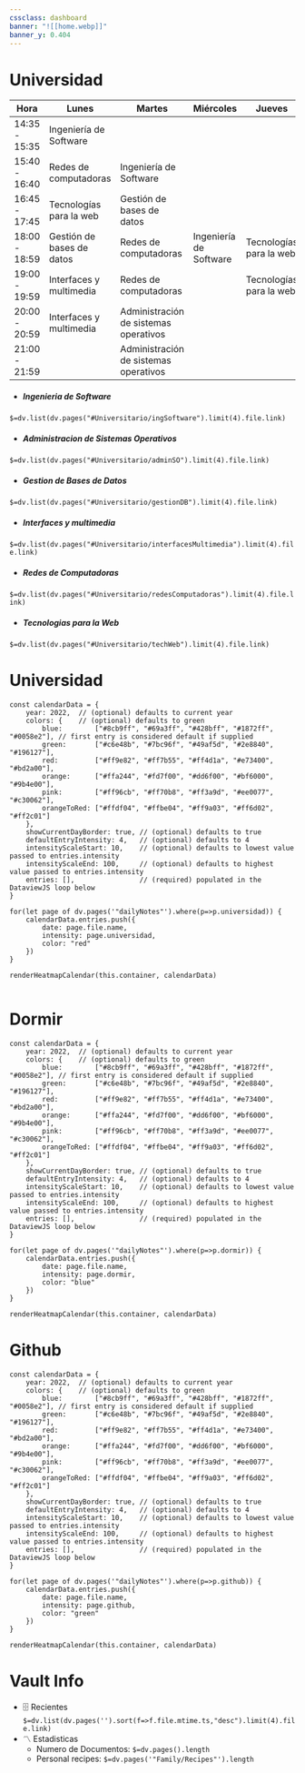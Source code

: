 ```yaml
---
cssclass: dashboard
banner: "![[home.webp]]"
banner_y: 0.404
---
```


# Universidad

| Hora          | Lunes                     | Martes                                | Miércoles              | Jueves                  |
| ------------- | ------------------------- | ------------------------------------- | ---------------------- | ----------------------- |
| 14:35 - 15:35 | Ingeniería de Software   |                                       |                        |                         |
| 15:40 - 16:40 | Redes de computadoras     | Ingeniería de Software                |                        |                         |
| 16:45 - 17:45 | Tecnologías para la web   | Gestión de bases de datos             |                        |                         |
| 18:00 - 18:59 | Gestión de bases de datos | Redes de computadoras                 | Ingeniería de Software | Tecnologías para la web |
| 19:00 - 19:59 | Interfaces y multimedia   | Redes de computadoras                 |                        | Tecnologías para la web |
| 20:00 - 20:59 | Interfaces y multimedia   | Administración de sistemas operativos |                        |                         |
| 21:00 - 21:59 |                           | Administración de sistemas operativos |                        |                         |
- ##### Ingenieria de Software
`$=dv.list(dv.pages("#Universitario/ingSoftware").limit(4).file.link)`
- ##### Administracion de Sistemas Operativos
`$=dv.list(dv.pages("#Universitario/adminSO").limit(4).file.link)`
- ##### Gestion de Bases de Datos
`$=dv.list(dv.pages("#Universitario/gestionDB").limit(4).file.link)`
- ##### Interfaces y multimedia 
`$=dv.list(dv.pages("#Universitario/interfacesMultimedia").limit(4).file.link)`
- ##### Redes de Computadoras
`$=dv.list(dv.pages("#Universitario/redesComputadoras").limit(4).file.link)`
- ##### Tecnologias para la Web
`$=dv.list(dv.pages("#Universitario/techWeb").limit(4).file.link)`
# Universidad
```dataviewjs
const calendarData = {
    year: 2022,  // (optional) defaults to current year
    colors: {    // (optional) defaults to green
        blue:        ["#8cb9ff", "#69a3ff", "#428bff", "#1872ff", "#0058e2"], // first entry is considered default if supplied
        green:       ["#c6e48b", "#7bc96f", "#49af5d", "#2e8840", "#196127"],
        red:         ["#ff9e82", "#ff7b55", "#ff4d1a", "#e73400", "#bd2a00"],
        orange:      ["#ffa244", "#fd7f00", "#dd6f00", "#bf6000", "#9b4e00"],
        pink:        ["#ff96cb", "#ff70b8", "#ff3a9d", "#ee0077", "#c30062"],
        orangeToRed: ["#ffdf04", "#ffbe04", "#ff9a03", "#ff6d02", "#ff2c01"]
    },
    showCurrentDayBorder: true, // (optional) defaults to true
    defaultEntryIntensity: 4,   // (optional) defaults to 4
    intensityScaleStart: 10,    // (optional) defaults to lowest value passed to entries.intensity
    intensityScaleEnd: 100,     // (optional) defaults to highest value passed to entries.intensity
    entries: [],                // (required) populated in the DataviewJS loop below
}

for(let page of dv.pages('"dailyNotes"').where(p=>p.universidad)) {
	calendarData.entries.push({
		date: page.file.name,
		intensity: page.universidad,
		color: "red"
	})
}

renderHeatmapCalendar(this.container, calendarData)
```
```dataviewjs

```
# Dormir
```dataviewjs
const calendarData = {
    year: 2022,  // (optional) defaults to current year
    colors: {    // (optional) defaults to green
        blue:        ["#8cb9ff", "#69a3ff", "#428bff", "#1872ff", "#0058e2"], // first entry is considered default if supplied
        green:       ["#c6e48b", "#7bc96f", "#49af5d", "#2e8840", "#196127"],
        red:         ["#ff9e82", "#ff7b55", "#ff4d1a", "#e73400", "#bd2a00"],
        orange:      ["#ffa244", "#fd7f00", "#dd6f00", "#bf6000", "#9b4e00"],
        pink:        ["#ff96cb", "#ff70b8", "#ff3a9d", "#ee0077", "#c30062"],
        orangeToRed: ["#ffdf04", "#ffbe04", "#ff9a03", "#ff6d02", "#ff2c01"]
    },
    showCurrentDayBorder: true, // (optional) defaults to true
    defaultEntryIntensity: 4,   // (optional) defaults to 4
    intensityScaleStart: 10,    // (optional) defaults to lowest value passed to entries.intensity
    intensityScaleEnd: 100,     // (optional) defaults to highest value passed to entries.intensity
    entries: [],                // (required) populated in the DataviewJS loop below
}

for(let page of dv.pages('"dailyNotes"').where(p=>p.dormir)) {
	calendarData.entries.push({
		date: page.file.name,
		intensity: page.dormir,
		color: "blue"
	})
}

renderHeatmapCalendar(this.container, calendarData)
```
# Github
```dataviewjs
const calendarData = {
    year: 2022,  // (optional) defaults to current year
    colors: {    // (optional) defaults to green
        blue:        ["#8cb9ff", "#69a3ff", "#428bff", "#1872ff", "#0058e2"], // first entry is considered default if supplied
        green:       ["#c6e48b", "#7bc96f", "#49af5d", "#2e8840", "#196127"],
        red:         ["#ff9e82", "#ff7b55", "#ff4d1a", "#e73400", "#bd2a00"],
        orange:      ["#ffa244", "#fd7f00", "#dd6f00", "#bf6000", "#9b4e00"],
        pink:        ["#ff96cb", "#ff70b8", "#ff3a9d", "#ee0077", "#c30062"],
        orangeToRed: ["#ffdf04", "#ffbe04", "#ff9a03", "#ff6d02", "#ff2c01"]
    },
    showCurrentDayBorder: true, // (optional) defaults to true
    defaultEntryIntensity: 4,   // (optional) defaults to 4
    intensityScaleStart: 10,    // (optional) defaults to lowest value passed to entries.intensity
    intensityScaleEnd: 100,     // (optional) defaults to highest value passed to entries.intensity
    entries: [],                // (required) populated in the DataviewJS loop below
}

for(let page of dv.pages('"dailyNotes"').where(p=>p.github)) {
	calendarData.entries.push({
		date: page.file.name,
		intensity: page.github,
		color: "green"
	})
}

renderHeatmapCalendar(this.container, calendarData)
```
# Vault Info
- 🗄️ Recientes
 `$=dv.list(dv.pages('').sort(f=>f.file.mtime.ts,"desc").limit(4).file.link)`
- 〽️ Estadisticas
	-  Numero de Documentos: `$=dv.pages().length`
	-  Personal recipes: `$=dv.pages('"Family/Recipes"').length`